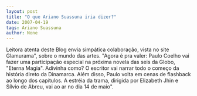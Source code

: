 ```yaml
---
layout: post
title: "O que Ariano Suassuna iria dizer?"
date: 2007-04-19
tags: Ariano Suassuna
author: None
---
```


Leitora atenta deste Blog envia simpática colaboração, vista no site Glamurama\", sobre o mundo das artes.
\"Agora é pra valer: Paulo Coelho vai fazer uma participação especial na próxima novela das seis da Globo, \"Eterna Magia\". Adivinha como? O escritor vai narrar todo o começo da história direto da Dinamarca. Além disso, Paulo volta em cenas de flashback ao longo dos capítulos. A estréia da trama, dirigida por Elizabeth Jhin e Sílvio de Abreu, vai ao ar no dia 14 de maio\". 
